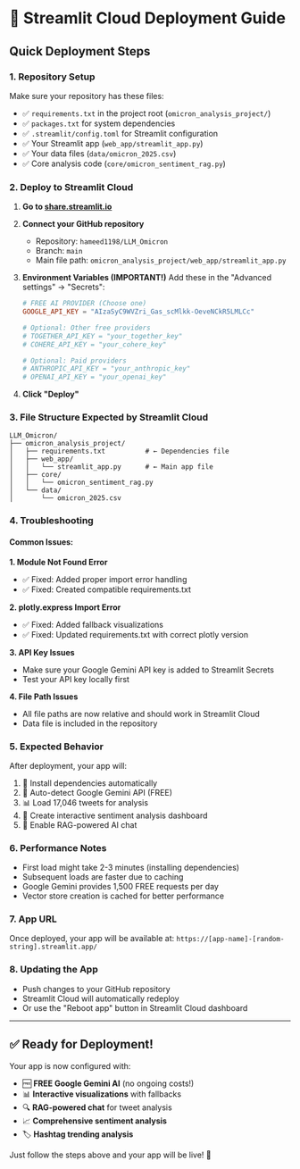 # 🚀 Streamlit Cloud Deployment Guide

## Quick Deployment Steps

### 1. Repository Setup
Make sure your repository has these files:
- ✅ `requirements.txt` in the project root (`omicron_analysis_project/`)
- ✅ `packages.txt` for system dependencies
- ✅ `.streamlit/config.toml` for Streamlit configuration
- ✅ Your Streamlit app (`web_app/streamlit_app.py`)
- ✅ Your data files (`data/omicron_2025.csv`)
- ✅ Core analysis code (`core/omicron_sentiment_rag.py`)

### 2. Deploy to Streamlit Cloud

1. **Go to [share.streamlit.io](https://share.streamlit.io/)**

2. **Connect your GitHub repository**
   - Repository: `hameed1198/LLM_Omicron`
   - Branch: `main`
   - Main file path: `omicron_analysis_project/web_app/streamlit_app.py`

3. **Environment Variables (IMPORTANT!)**
   Add these in the "Advanced settings" → "Secrets":
   ```toml
   # FREE AI PROVIDER (Choose one)
   GOOGLE_API_KEY = "AIzaSyC9WVZri_Gas_scMlkk-OeveNCkR5LMLCc"
   
   # Optional: Other free providers
   # TOGETHER_API_KEY = "your_together_key"
   # COHERE_API_KEY = "your_cohere_key"
   
   # Optional: Paid providers
   # ANTHROPIC_API_KEY = "your_anthropic_key"
   # OPENAI_API_KEY = "your_openai_key"
   ```

4. **Click "Deploy"**

### 3. File Structure Expected by Streamlit Cloud
```
LLM_Omicron/
├── omicron_analysis_project/
│   ├── requirements.txt          # ← Dependencies file
│   ├── web_app/
│   │   └── streamlit_app.py      # ← Main app file
│   ├── core/
│   │   └── omicron_sentiment_rag.py
│   └── data/
│       └── omicron_2025.csv
```

### 4. Troubleshooting

#### Common Issues:

**1. Module Not Found Error**
- ✅ Fixed: Added proper import error handling
- ✅ Fixed: Created compatible requirements.txt

**2. plotly.express Import Error**
- ✅ Fixed: Added fallback visualizations
- ✅ Fixed: Updated requirements.txt with correct plotly version

**3. API Key Issues**
- Make sure your Google Gemini API key is added to Streamlit Secrets
- Test your API key locally first

**4. File Path Issues**
- All file paths are now relative and should work in Streamlit Cloud
- Data file is included in the repository

### 5. Expected Behavior

After deployment, your app will:
1. 🔄 Install dependencies automatically
2. 🤖 Auto-detect Google Gemini API (FREE)
3. 📊 Load 17,046 tweets for analysis
4. 🎯 Create interactive sentiment analysis dashboard
5. 💬 Enable RAG-powered AI chat

### 6. Performance Notes

- First load might take 2-3 minutes (installing dependencies)
- Subsequent loads are faster due to caching
- Google Gemini provides 1,500 FREE requests per day
- Vector store creation is cached for better performance

### 7. App URL
Once deployed, your app will be available at:
`https://[app-name]-[random-string].streamlit.app/`

### 8. Updating the App
- Push changes to your GitHub repository
- Streamlit Cloud will automatically redeploy
- Or use the "Reboot app" button in Streamlit Cloud dashboard

---

## ✅ Ready for Deployment!

Your app is now configured with:
- 🆓 **FREE Google Gemini AI** (no ongoing costs!)
- 📊 **Interactive visualizations** with fallbacks
- 🔍 **RAG-powered chat** for tweet analysis
- 📈 **Comprehensive sentiment analysis**
- 🏷️ **Hashtag trending analysis**

Just follow the steps above and your app will be live! 🚀
